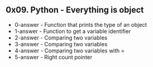 ## 0x09. Python - Everything is object

* 0-answer - Function that prints the type of an object
* 1-answer - Function to get a variable identifier
* 2-answer - Comparing two variables
* 3-answer - Comparing two variables
* 4-answer - Comparing two variables with =
* 5-answer - Right count pointer
